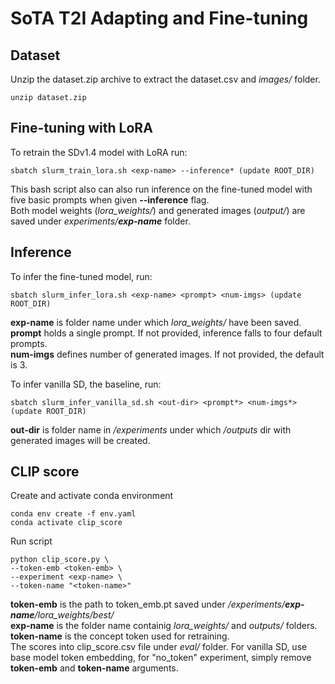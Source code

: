 # SoTA T2I Adapting and Fine-tuning

## Dataset
Unzip the dataset.zip archive to extract the dataset.csv and _images/_ folder.
```
unzip dataset.zip
```

## Fine-tuning with LoRA
To retrain the SDv1.4 model with LoRA run:
```
sbatch slurm_train_lora.sh <exp-name> --inference* (update ROOT_DIR)
```
This bash script also can also run inference on the fine-tuned model with five basic prompts when given **--inference** flag.<br>
Both model weights (_lora_weights/_) and generated images (_output/_) are saved under _experiments/**exp-name**_ folder.

## Inference
To infer the fine-tuned model, run:
```
sbatch slurm_infer_lora.sh <exp-name> <prompt> <num-imgs> (update ROOT_DIR)
```

**exp-name** is folder name under which _lora_weights/_ have been saved. <br>
**prompt** holds a single prompt. If not provided, inference falls to four default prompts. <br>
**num-imgs** defines number of generated images. If not provided, the default is 3. <br>

To infer vanilla SD, the baseline, run:
```
sbatch slurm_infer_vanilla_sd.sh <out-dir> <prompt*> <num-imgs*> (update ROOT_DIR)
```
**out-dir** is folder name in _/experiments_ under which _/outputs_ dir with generated images will be created.

## CLIP score
Create and activate conda environment
```
conda env create -f env.yaml 
conda activate clip_score
```

Run script 
```
python clip_score.py \
--token-emb <token-emb> \ 
--experiment <exp-name> \
--token-name "<token-name>" 
```
**token-emb** is the path to token_emb.pt saved under _/experiments/**exp-name**/lora_weights/best/_ <br>
**exp-name** is the folder name containig _lora_weights/_ and _outputs/_ folders. <br>
**token-name** is the concept token used for retraining. <br>
The scores into clip_score.csv file under _eval/_ folder.
For vanilla SD, use base model token embedding, for "no_token" experiment, simply remove **token-emb** and **token-name** arguments.

